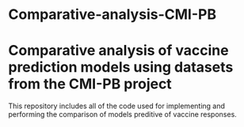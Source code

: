 # Comparative-analysis-CMI-PB
# Comparative analysis of vaccine prediction models using datasets from the CMI-PB project

This repository includes all of the code used for implementing and performing the comparison of models preditive of vaccine responses.
